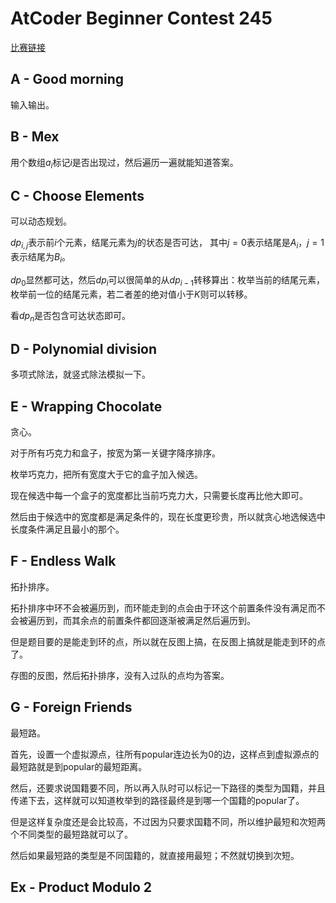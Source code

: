 # AtCoder Beginner Contest 245

[比赛链接](https://atcoder.jp/contests/abc245)

## A - Good morning

输入输出。

## B - Mex

用个数组$a_i$标记$i$是否出现过，然后遍历一遍就能知道答案。

## C - Choose Elements

可以动态规划。

$dp_{i, j}$表示前$i$个元素，结尾元素为$j$的状态是否可达， 其中$j = 0$表示结尾是$A_i$，$j = 1$表示结尾为$B_i$。

$dp_{0}$显然都可达，然后$dp_i$可以很简单的从$dp_{i-1}$转移算出：枚举当前的结尾元素，枚举前一位的结尾元素，若二者差的绝对值小于$K$则可以转移。

看$dp_{n}$是否包含可达状态即可。

## D - Polynomial division

多项式除法，就竖式除法模拟一下。

## E - Wrapping Chocolate

贪心。

对于所有巧克力和盒子，按宽为第一关键字降序排序。

枚举巧克力，把所有宽度大于它的盒子加入候选。

现在候选中每一个盒子的宽度都比当前巧克力大，只需要长度再比他大即可。

然后由于候选中的宽度都是满足条件的，现在长度更珍贵，所以就贪心地选候选中长度条件满足且最小的那个。

## F - Endless Walk

拓扑排序。

拓扑排序中环不会被遍历到，而环能走到的点会由于环这个前置条件没有满足而不会被遍历到，而其余点的前置条件都回逐渐被满足然后遍历到。

但是题目要的是能走到环的点，所以就在反图上搞，在反图上搞就是能走到环的点了。

存图的反图，然后拓扑排序，没有入过队的点均为答案。

## G - Foreign Friends

最短路。

首先，设置一个虚拟源点，往所有popular连边长为0的边，这样点到虚拟源点的最短路就是到popular的最短距离。

然后，还要求说国籍要不同，所以再入队时可以标记一下路径的类型为国籍，并且传递下去，这样就可以知道枚举到的路径最终是到哪一个国籍的popular了。

但是这样复杂度还是会比较高，不过因为只要求国籍不同，所以维护最短和次短两个不同类型的最短路就可以了。

然后如果最短路的类型是不同国籍的，就直接用最短；不然就切换到次短。

## Ex - Product Modulo 2

